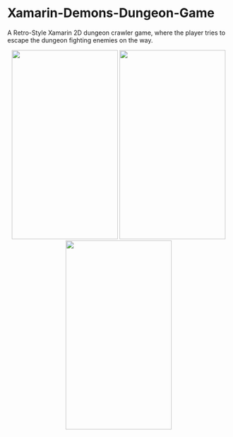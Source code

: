 # Xamarin-Demons-Dungeon-Game
A Retro-Style Xamarin 2D dungeon crawler game, where the player tries to escape the dungeon fighting enemies on the way.

<p float="left" align="middle">
 <img src="https://user-images.githubusercontent.com/38498534/126108695-b7229bb6-2d7e-4964-9893-5e2f1641cf45.jpeg" width="240" height="427">
 <img src="https://user-images.githubusercontent.com/38498534/126108701-72acb389-ca87-446c-89c1-d6929ded803e.jpeg" width="240" height="427">
 <img src="https://user-images.githubusercontent.com/38498534/126108698-3f8f7eb3-1cca-4d38-9d20-ecaa72b76f25.jpeg" width="240" height="427">
</p>
